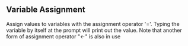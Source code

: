 ## Variable Assignment
Assign values to variables with the assignment operator '='. Typing the variable by itself at the prompt will print out the value. Note that another form of assignment operator "<-" is also in use

